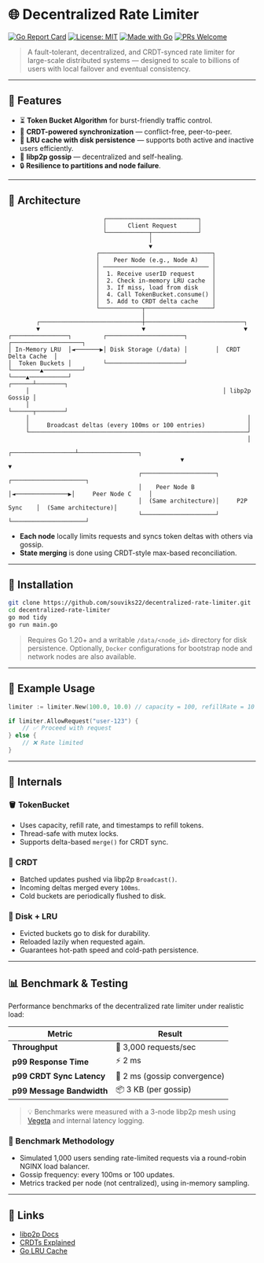 # 🌐 Decentralized Rate Limiter

[![Go Report Card](https://goreportcard.com/badge/github.com/souviks22/decentralized-rate-limiter)](https://goreportcard.com/report/github.com/souviks22/decentralized-rate-limiter)
[![License: MIT](https://img.shields.io/badge/License-MIT-yellow.svg)](LICENSE)
[![Made with Go](https://img.shields.io/badge/Made%20with-Go-1f425f.svg)](https://golang.org)
[![PRs Welcome](https://img.shields.io/badge/PRs-welcome-brightgreen.svg)](https://github.com/souviks22/decentralized-rate-limiter/issues)

> A fault-tolerant, decentralized, and CRDT-synced rate limiter for large-scale distributed systems — designed to scale to billions of users with local failover and eventual consistency.

---

## 🚀 Features

- ⏳ **Token Bucket Algorithm** for burst-friendly traffic control.
- 🧠 **CRDT-powered synchronization** — conflict-free, peer-to-peer.
- 💾 **LRU cache with disk persistence** — supports both active and inactive users efficiently.
- 📡 **libp2p gossip** — decentralized and self-healing.
- 🔒 **Resilience to partitions and node failure**.

---

## 📸 Architecture

```
                           ┌──────────────────────────┐
                           │      Client Request      │
                           └────────────┬─────────────┘
                                        │
                                        ▼
                         ┌────────────────────────────────┐
                         │    Peer Node (e.g., Node A)    │
                         │ ────────────────────────────── │
                         │  1. Receive userID request     │
                         │  2. Check in-memory LRU cache  │
                         │  3. If miss, load from disk    │
                         │  4. Call TokenBucket.consume() │
                         │  5. Add to CRDT delta cache    │
                         └────────────┬───────────────────┘
                                      │
        ┌─────────────────────────────┼────────────────────────────┐
        ▼                             ▼                            ▼
┌────────────────┐         ┌──────────────────────┐        ┌────────────────────┐
│ In-Memory LRU  │◄───────▶│ Disk Storage (/data) │        │  CRDT Delta Cache  │
│  Token Buckets │         └──────────────────────┘        └────────▲───────────┘
└────▲───────────┘                                           ┌──────┴────────┐
     │                                                       │ libp2p Gossip │
     │                                                       └──────┬────────┘
     │                                                              │
     │     Broadcast deltas (every 100ms or 100 entries)            │
     └──────────────────────────────────────────────────────────────┘
                                                                    │
                                                 ┌──────────────────┴─────────────────┐
                                                 ▼                                    ▼
                                     ┌─────────────────────┐                 ┌─────────────────────┐
                                     │    Peer Node B      │◄───────────────▶│     Peer Node C     │
                                     │  (Same architecture)│     P2P Sync    │  (Same architecture)│
                                     └─────────────────────┘                 └─────────────────────┘

```

- **Each node** locally limits requests and syncs token deltas with others via gossip.
- **State merging** is done using CRDT-style max-based reconciliation.


---

## 🔧 Installation

```bash
git clone https://github.com/souviks22/decentralized-rate-limiter.git
cd decentralized-rate-limiter
go mod tidy
go run main.go
````

> Requires Go 1.20+ and a writable `/data/<node_id>` directory for disk persistence. Optionally, `Docker` configurations for bootstrap node and network nodes are also available.

---

## 🧪 Example Usage

```go
limiter := limiter.New(100.0, 10.0) // capacity = 100, refillRate = 10 tokens/sec

if limiter.AllowRequest("user-123") {
    // ✅ Proceed with request
} else {
    // ❌ Rate limited
}
```

---

## 🧠 Internals

### 🪣 TokenBucket

* Uses capacity, refill rate, and timestamps to refill tokens.
* Thread-safe with mutex locks.
* Supports delta-based `merge()` for CRDT sync.

### 🧠 CRDT

* Batched updates pushed via libp2p `Broadcast()`.
* Incoming deltas merged every `100ms`.
* Cold buckets are periodically flushed to disk.

### 🧱 Disk + LRU

* Evicted buckets go to disk for durability.
* Reloaded lazily when requested again.
* Guarantees hot-path speed and cold-path persistence.

---

## 📊 Benchmark & Testing

Performance benchmarks of the decentralized rate limiter under realistic load:

| Metric                           | Result                         |
| -------------------------------- | ------------------------------ |
| **Throughput**                   | 🚀 3,000 requests/sec          |
| **p99 Response Time**            | ⚡ 2 ms                         |
| **p99 CRDT Sync Latency**        | 🔄 2 ms (gossip convergence)   |
| **p99 Message Bandwidth**        | 📦 3 KB (per gossip)           |

> 💡 Benchmarks were measured with a 3-node libp2p mesh using [Vegeta](https://github.com/tsenart/vegeta) and internal latency logging.

### 🔬 Benchmark Methodology

* Simulated 1,000 users sending rate-limited requests via a round-robin NGINX load balancer.
* Gossip frequency: every 100ms or 100 updates.
* Metrics tracked per node (not centralized), using in-memory sampling.

---

## 📎 Links

* [libp2p Docs](https://libp2p.io)
* [CRDTs Explained](https://crdt.tech/)
* [Go LRU Cache](https://github.com/hashicorp/golang-lru)
